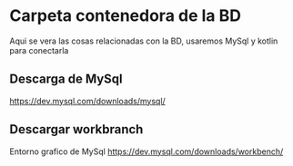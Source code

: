 # Carpeta contenedora de la BD
Aqui se vera las cosas relacionadas con la BD, usaremos MySql y kotlin para conectarla

## Descarga de MySql
https://dev.mysql.com/downloads/mysql/

## Descargar workbranch
Entorno grafico de MySql
https://dev.mysql.com/downloads/workbench/

